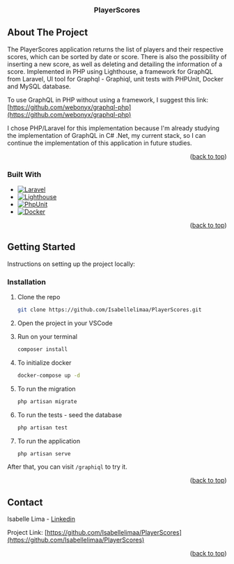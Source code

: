 <a name="readme-top"></a>

<br />
<div align="center">
  <h3 align="center">PlayerScores</h3>
</div>

<!-- ABOUT THE PROJECT -->

## About The Project

The PlayerScores application returns the list of players and their respective scores, which can be sorted by date or score. There is also the possibility of inserting a new score, as well as deleting and detailing the information of a score.
Implemented in PHP using Lighthouse, a framework for GraphQL from Laravel, UI tool for Graphql - Graphiql, unit tests with PHPUnit, Docker and MySQL database.

To use GraphQL in PHP without using a framework, I suggest this link: [https://github.com/webonyx/graphql-php](https://github.com/webonyx/graphql-php)

I chose PHP/Laravel for this implementation because I'm already studying the implementation of GraphQL in C# .Net, my current stack, so I can continue the implementation of this application in future studies.

<p align="right">(<a href="#readme-top">back to top</a>)</p>

### Built With

-   [![Laravel][laravel.com]][laravel-url]
-   [![Lighthouse][lighthouse.com]][lighthouse-url]
-   [![PhpUnit][phpunit.com]][phpunit-url]
-   [![Docker][docker.com]][docker-url]

<p align="right">(<a href="#readme-top">back to top</a>)</p>

<!-- GETTING STARTED -->

## Getting Started

Instructions on setting up the project locally:

### Installation

1. Clone the repo

    ```sh
    git clone https://github.com/Isabellelimaa/PlayerScores.git
    ```

2. Open the project in your VSCode

3. Run on your terminal

    ```sh
    composer install
    ```

4. To initialize docker

    ```sh
    docker-compose up -d
    ```

5. To run the migration

    ```sh
    php artisan migrate
    ```

6. To run the tests - seed the database
    ```sh
    php artisan test
    ```
7. To run the application
    ```sh
    php artisan serve
    ```

After that, you can visit `/graphiql` to try it.

<p align="right">(<a href="#readme-top">back to top</a>)</p>

<!-- CONTACT -->

## Contact

Isabelle Lima - [Linkedin](https://www.linkedin.com/in/isabellelimaa/)

Project Link: [https://github.com/Isabellelimaa/PlayerScores](https://github.com/Isabellelimaa/PlayerScores)

<p align="right">(<a href="#readme-top">back to top</a>)</p>

<!-- MARKDOWN LINKS & IMAGES -->

[phpunit.com]: https://img.shields.io/badge/PHPUnit-FF2D20?style=for-the-badge&logo=phpunit&logoColor=white
[phpunit-url]: https://phpunit.readthedocs.io/en/10.0/
[laravel.com]: https://img.shields.io/badge/Laravel-FF2D20?style=for-the-badge&logo=laravel&logoColor=white
[laravel-url]: https://laravel.com
[lighthouse.com]: https://img.shields.io/badge/Lighthouse-a74ff4?style=for-the-badge&logo=lighthouse&logoColor=white
[lighthouse-url]: https://lighthouse-php.com
[docker.com]: https://img.shields.io/badge/Docker-0073ec?style=for-the-badge&logo=docker&logoColor=white
[docker-url]: https://www.docker.com
